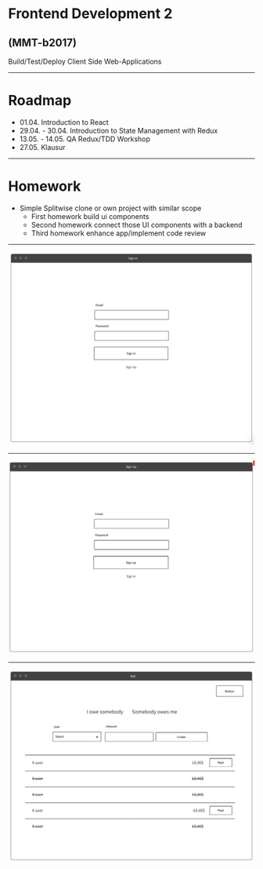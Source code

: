 # Frontend Development 2
## (MMT-b2017)

Build/Test/Deploy Client Side Web-Applications

---

# Roadmap

- 01.04. Introduction to React
- 29.04. - 30.04. Introduction to State Management with Redux
- 13.05. - 14.05. QA Redux/TDD Workshop
- 27.05. Klausur

---

# Homework

- Simple Splitwise clone or own project with similar scope
  - First homework build ui components
  - Second homework connect those UI components with a backend
  - Third homework enhance app/implement code review

----

![sign_in](assets/sign_in_wireframe.png)

----

![sign_up](assets/sign_up_wireframe.png)

----

![app](assets/app_wireframe.png)